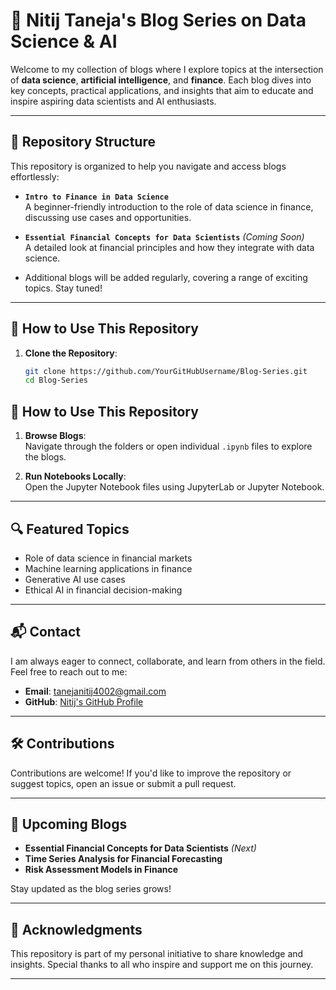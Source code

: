 # 📘 Nitij Taneja's Blog Series on Data Science & AI  

Welcome to my collection of blogs where I explore topics at the intersection of **data science**, **artificial intelligence**, and **finance**. Each blog dives into key concepts, practical applications, and insights that aim to educate and inspire aspiring data scientists and AI enthusiasts.  

---

## 📂 Repository Structure  

This repository is organized to help you navigate and access blogs effortlessly:  

- **`Intro to Finance in Data Science`**  
  A beginner-friendly introduction to the role of data science in finance, discussing use cases and opportunities.  

- **`Essential Financial Concepts for Data Scientists`** *(Coming Soon)*  
  A detailed look at financial principles and how they integrate with data science.  

- Additional blogs will be added regularly, covering a range of exciting topics. Stay tuned!  

---

## 🚀 How to Use This Repository  

1. **Clone the Repository**:  
   ```bash
   git clone https://github.com/YourGitHubUsername/Blog-Series.git
   cd Blog-Series
## 🚀 How to Use This Repository  

1. **Browse Blogs**:  
   Navigate through the folders or open individual `.ipynb` files to explore the blogs.

2. **Run Notebooks Locally**:  
   Open the Jupyter Notebook files using JupyterLab or Jupyter Notebook.

---

## 🔍 Featured Topics  

- Role of data science in financial markets  
- Machine learning applications in finance  
- Generative AI use cases  
- Ethical AI in financial decision-making  

---

## 📬 Contact  

I am always eager to connect, collaborate, and learn from others in the field. Feel free to reach out to me:  

- **Email**: [tanejanitij4002@gmail.com](mailto:tanejanitij4002@gmail.com)  
- **GitHub**: [Nitij's GitHub Profile]((https://github.com/nitij-taneja))  

---

## 🛠️ Contributions  

Contributions are welcome! If you'd like to improve the repository or suggest topics, open an issue or submit a pull request.  

---

## 🎯 Upcoming Blogs  

- **Essential Financial Concepts for Data Scientists** *(Next)*  
- **Time Series Analysis for Financial Forecasting**  
- **Risk Assessment Models in Finance**  

Stay updated as the blog series grows!  

---

## 🌟 Acknowledgments  

This repository is part of my personal initiative to share knowledge and insights. Special thanks to all who inspire and support me on this journey.  

---
